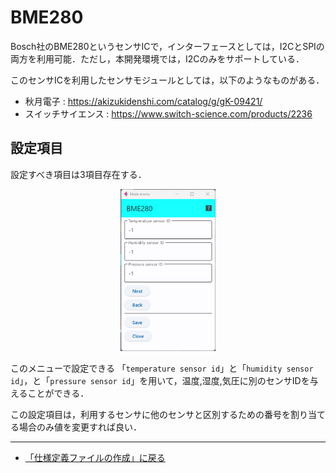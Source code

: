 # BME280

Bosch社のBME280というセンサICで，インターフェースとしては，I2CとSPIの両方を利用可能．ただし，本開発環境では，I2Cのみをサポートしている．

このセンサICを利用したセンサモジュールとしては，以下のようなものがある．

- 秋月電子 : https://akizukidenshi.com/catalog/g/gK-09421/
- スイッチサイエンス : https://www.switch-science.com/products/2236


## 設定項目
設定すべき項目は3項目存在する．

<div style="text-align: center;">
<img src="../../images/editConfig_bme280.png" width="30%">
</div>


このメニューで設定できる
「```temperature sensor id```」と「```humidity sensor id```」，と「```pressure sensor id```」を用いて，温度,湿度,気圧に別のセンサIDを与えることができる．

この設定項目は，利用するセンサに他のセンサと区別するための番号を割り当てる場合のみ値を変更すれば良い．

***

- [「仕様定義ファイルの作成」に戻る](../editConfig.md)